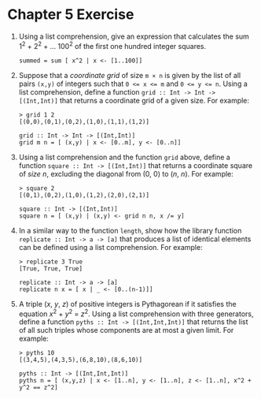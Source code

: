 Chapter 5 Exercise
==============

1. Using a list comprehension, give an expression that calculates the sum 1<sup>2</sup> + 2<sup>2</sup> + ... 100<sup>2</sup> of the first one hundred integer squares.

    ~~~ {.haskell}
    summed = sum [ x^2 | x <- [1..100]]
    ~~~

2. Suppose that a *coordinate grid* of size `m × n` is given by the list of all pairs `(x,y)` of integers such that `0 <= x <= m` and `0 <= y <= n`. Using a list comprehension, define a function `grid :: Int -> Int -> [(Int,Int)]` that returns a coordinate grid of a given size. For example: 

    ~~~
    > grid 1 2
    [(0,0),(0,1),(0,2),(1,0),(1,1),(1,2)]
    ~~~

    ~~~ {.haskell}
    grid :: Int -> Int -> [(Int,Int)]
    grid m n = [ (x,y) | x <- [0..m], y <- [0..n]]
    ~~~

3. Using a list comprehension and the function `grid` above, define a function `square :: Int -> [(Int,Int)]` that returns a coordinate square of *size n*, excluding the diagonal from (0, 0) to (*n*, *n*). For example: 

    ~~~
    > square 2
    [(0,1),(0,2),(1,0),(1,2),(2,0),(2,1)]
    ~~~

    ~~~ {.haskell}
    square :: Int -> [(Int,Int)]
    square n = [ (x,y) | (x,y) <- grid n n, x /= y]
    ~~~

4. In a similar way to the function `length`, show how the library function `replicate :: Int -> a -> [a]` that produces a list of identical elements can be defined using a list comprehension. For example: 

    ~~~
    > replicate 3 True 
    [True, True, True]
    ~~~

    ~~~ {.haskell}
    replicate :: Int -> a -> [a]
    replicate n x = [ x | _ <- [0..(n-1)]]
    ~~~

5. A triple (*x*, *y*, *z*) of positive integers is Pythagorean if it satisfies the equation *x*<sup>2</sup> + *y*<sup>2</sup> = *z*<sup>2</sup>. Using a list comprehension with three generators, define a function `pyths :: Int -> [(Int,Int,Int)]` that returns the list of all such triples whose components are at most a given limit. For example: 

   ~~~
   > pyths 10 
   [(3,4,5),(4,3,5),(6,8,10),(8,6,10)]
   ~~~

   ~~~ {.haskell}
   pyths :: Int -> [(Int,Int,Int)]
   pyths n = [ (x,y,z) | x <- [1..n], y <- [1..n], z <- [1..n], x^2 + y^2 == z^2]
   ~~~
